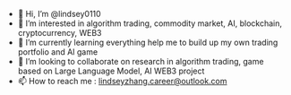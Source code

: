 - 👋 Hi, I’m @lindsey0110
- 👀 I’m interested in algorithm trading, commodity market, AI, blockchain, cryptocurrency, WEB3
- 🌱 I’m currently learning everything help me to build up my own trading portfolio and AI game
- 💞️ I’m looking to collaborate on research in algorithm trading, game based on Large Language Model, AI WEB3 project 
- 📫 How to reach me : lindseyzhang.career@outlook.com

<!---
lindsey0110/lindsey0110 is a ✨ special ✨ repository because its `README.md` (this file) appears on your GitHub profile.
You can click the Preview link to take a look at your changes.
--->
